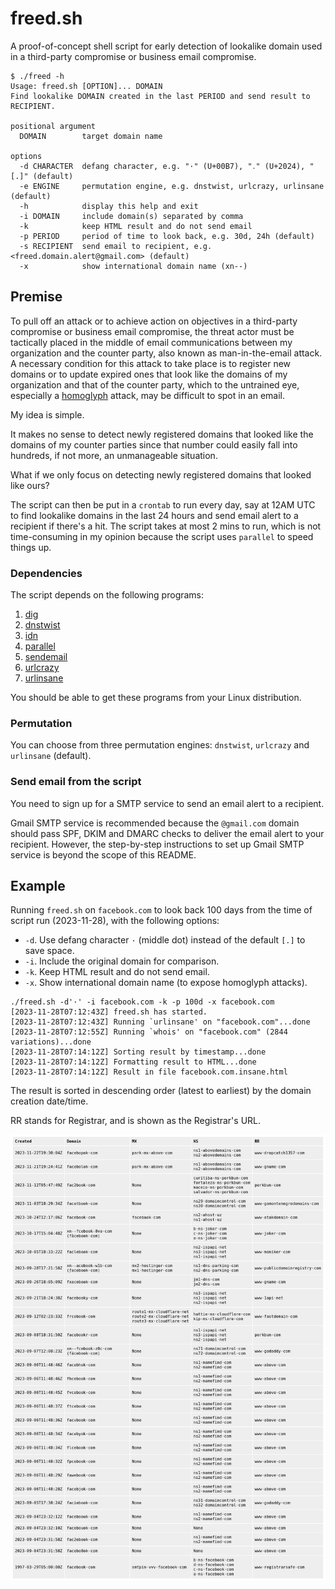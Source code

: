 # freed.sh

A proof-of-concept shell script for early detection of lookalike domain used in a third-party compromise or business email compromise.

```help
$ ./freed -h
Usage: freed.sh [OPTION]... DOMAIN
Find lookalike DOMAIN created in the last PERIOD and send result to RECIPIENT.

positional argument
  DOMAIN        target domain name

options
  -d CHARACTER  defang character, e.g. "·" (U+00B7), "․" (U+2024), "[.]" (default)
  -e ENGINE     permutation engine, e.g. dnstwist, urlcrazy, urlinsane (default)
  -h            display this help and exit
  -i DOMAIN     include domain(s) separated by comma
  -k            keep HTML result and do not send email
  -p PERIOD     period of time to look back, e.g. 30d, 24h (default)
  -s RECIPIENT  send email to recipient, e.g. <freed.domain.alert@gmail.com> (default)
  -x            show international domain name (xn--)
```

## Premise

To pull off an attack or to achieve action on objectives in a third-party compromise or business email compromise, the threat actor must be tactically placed in the middle of email communications between my organization and the counter party, also known as man-in-the-email attack. A necessary condition for this attack to take place is to register new domains or to update expired ones that look like the domains of my organization and that of the counter party, which to the untrained eye, especially a [homoglyph](https://en.wikipedia.org/wiki/Homoglyph) attack, may be difficult to spot in an email.

My idea is simple.

It makes no sense to detect newly registered domains that looked like the domains of my counter parties since that number could easily fall into hundreds, if not more, an unmanageable situation.

What if we only focus on detecting newly registered domains that looked like ours?

The script can then be put in a `crontab` to run every day, say at 12AM UTC to find lookalike domains in the last 24 hours and send email alert to a recipient if there's a hit. The script takes at most 2 mins to run, which is not time-consuming in my opinion because the script uses `parallel` to speed things up.

### Dependencies

The script depends on the following programs:

1. [dig](https://www.isc.org/download/)
2. [dnstwist](https://github.com/elceef/dnstwist)
3. [idn](https://www.gnu.org/software/libidn/)
4. [parallel](https://www.gnu.org/software/parallel/)
5. [sendemail](https://github.com/mogaal/sendemail)
6. [urlcrazy](https://github.com/urbanadventurer/urlcrazy)
7. [urlinsane](https://github.com/ziazon/urlinsane)

You should be able to get these programs from your Linux distribution.

### Permutation

You can choose from three permutation engines: `dnstwist`, `urlcrazy` and `urlinsane` (default).

### Send email from the script

You need to sign up for a SMTP service to send an email alert to a recipient.

Gmail SMTP service is recommended because the `@gmail.com` domain should pass SPF, DKIM and DMARC checks to deliver the email alert to your recipient. However, the step-by-step instructions to set up Gmail SMTP service is beyond the scope of this README.

## Example

Running `freed.sh` on `facebook.com` to look back 100 days from the time of script run (2023-11-28), with the following options:

* `-d`. Use defang character `·` (middle dot) instead of the default `[.]` to save space.
* `-i`. Include the original domain for comparison.
* `-k`. Keep HTML result and do not send email.
* `-x`. Show international domain name (to expose homoglyph attacks).

```demo
./freed.sh -d'·' -i facebook.com -k -p 100d -x facebook.com
[2023-11-28T07:12:43Z] freed.sh has started.
[2023-11-28T07:12:43Z] Running `urlinsane' on "facebook.com"...done
[2023-11-28T07:12:55Z] Running `whois' on "facebook.com" (2844 variations)...done
[2023-11-28T07:14:12Z] Sorting result by timestamp...done
[2023-11-28T07:14:12Z] Formatting result to HTML...done
[2023-11-28T07:14:12Z] Result in file facebook.com.insane.html
```

The result is sorted in descending order (latest to earliest) by the domain creation date/time. 

RR stands for Registrar, and is shown as the Registrar's URL.

![facebook.com](facebook.com-demo.png)
